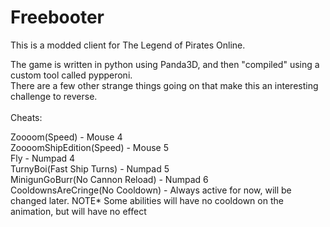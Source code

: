 # Freebooter

This is a modded client for The Legend of Pirates Online.

The game is written in python using Panda3D, and then "compiled" using a custom tool called pypperoni. <br />There are a few other strange things going on that make this an interesting challenge to reverse.
<br />
<br />
Cheats:<br />

Zoooom(Speed) - Mouse 4<br />
ZoooomShipEdition(Speed) - Mouse 5<br />
Fly - Numpad 4<br />
TurnyBoi(Fast Ship Turns) - Numpad 5<br />
MinigunGoBurr(No Cannon Reload) - Numpad 6<br />
CooldownsAreCringe(No Cooldown) - Always active for now, will be changed later. NOTE* Some abilities will have no cooldown on the animation, but will have no effect<br />
